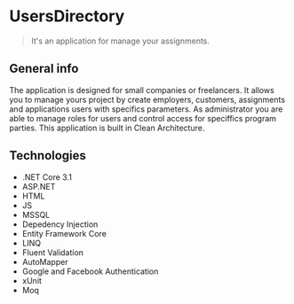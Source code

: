 # UsersDirectory

> It's an application for manage your assignments.

## General info

The application is designed for small companies or freelancers. It allows you to manage yours project by create employers, customers, assignments and applications users with specifics parameters. As administrator you are able to manage roles for users and control access for speciffics program parties. This application is built in Clean Architecture.

## Technologies
- .NET Core 3.1
- ASP.NET
- HTML
- JS
- MSSQL
- Depedency Injection
- Entity Framework Core
- LINQ
- Fluent Validation
- AutoMapper
- Google and Facebook Authentication
- xUnit
- Moq


